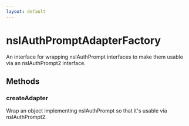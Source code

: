 ```yaml
---
layout: default
---
```


# nsIAuthPromptAdapterFactory #

An interface for wrapping nsIAuthPrompt interfaces to make
them usable via an nsIAuthPrompt2 interface.


## Methods ##

### createAdapter ###

Wrap an object implementing nsIAuthPrompt so that it's usable via
nsIAuthPrompt2.

